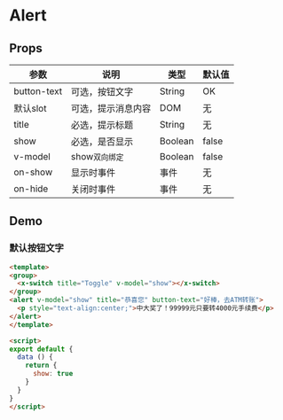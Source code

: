 # Alert

## Props

| 参数         | 说明                  | 类型        | 默认值 |
| ----------- | ---------------------- | ---------- | ------- |
| button-text | 可选，按钮文字 | String | OK |
| 默认slot | 可选，提示消息内容 | DOM | 无 |
| title | 必选，提示标题 | String | 无 |
| show | 必选，是否显示 | Boolean | false |
|v-model | show`双向绑定` | Boolean | false |
| on-show | 显示时事件 | 事件 | 无 |
| on-hide | 关闭时事件 | 事件 | 无 |


## Demo

### 默认按钮文字

``` html
<template>
<group>
  <x-switch title="Toggle" v-model="show"></x-switch>
</group>
<alert v-model="show" title="恭喜您" button-text="好棒，去ATM转账">
  <p style="text-align:center;">中大奖了！99999元只要转4000元手续费</p>
</alert>
</template>

<script>
export default {
  data () {
    return {
      show: true
    }
  }
}
</script>
```